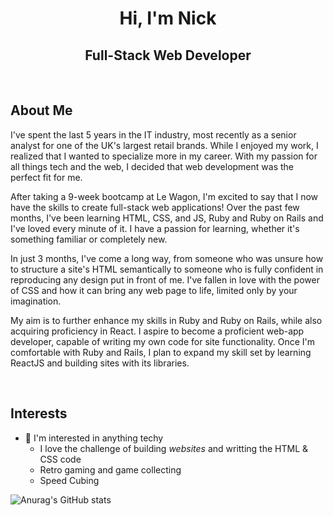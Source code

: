 <h1 align="center">Hi, I'm Nick</h1>
<h2 align="center">Full-Stack Web Developer</h2>

<br>

## About Me

I've spent the last 5 years in the IT industry, most recently as a senior analyst for one of the UK's largest retail brands. While I enjoyed my work, I realized that I wanted to specialize more in my career. With my passion for all things tech and the web, I decided that web development was the perfect fit for me.

After taking a 9-week bootcamp at Le Wagon, I'm excited to say that I now have the skills to create full-stack web applications! Over the past few months, I've been learning HTML, CSS, and JS, Ruby and Ruby on Rails and I've loved every minute of it. I have a passion for learning, whether it's something familiar or completely new.

In just 3 months, I've come a long way, from someone who was unsure how to structure a site's HTML semantically to someone who is fully confident in reproducing any design put in front of me. I've fallen in love with the power of CSS and how it can bring any web page to life, limited only by your imagination.

My aim is to further enhance my skills in Ruby and Ruby on Rails, while also acquiring proficiency in React. I aspire to become a proficient web-app developer, capable of writing my own code for site functionality. Once I'm comfortable with Ruby and Rails, I plan to expand my skill set by learning ReactJS and building sites with its libraries.

<br>

## Interests

- 👀 I'm interested in anything techy
  - I love the challenge of building <em>websites</em> and writting the HTML & CSS code
  - Retro gaming and game collecting
  - Speed Cubing

![Anurag's GitHub stats](https://github-readme-stats.vercel.app/api?username=Nick-ODonoghue&count_private=true)
